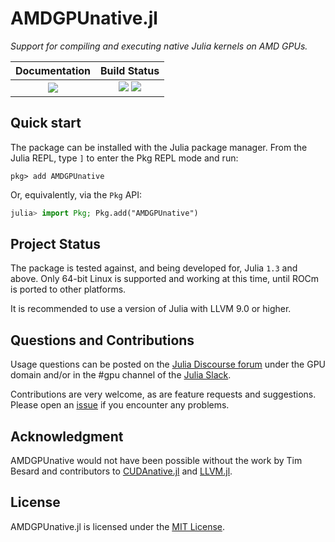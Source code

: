 # AMDGPUnative.jl

*Support for compiling and executing native Julia kernels on AMD GPUs.*

| **Documentation**                                                       | **Build Status**                                              |
|:---------------------------------------:|:-------------------------------------------------------------:|
| [![][docs-master-img]][docs-master-url] | [![][gitlab-img]][gitlab-url] [![][codecov-img]][codecov-url] |

[gitlab-img]: https://gitlab.com/JuliaGPU/AMDGPUnative.jl/badges/master/pipeline.svg
[gitlab-url]: https://gitlab.com/JuliaGPU/AMDGPUnative.jl/commits/master

[codecov-img]: https://codecov.io/gh/JuliaGPU/AMDGPUnative.jl/branch/master/graph/badge.svg
[codecov-url]: https://codecov.io/gh/JuliaGPU/AMDGPUnative.jl

[docs-master-img]: https://img.shields.io/badge/docs-master-blue.svg
[docs-master-url]: https://juliagpu.gitlab.io/AMDGPUnative.jl/



## Quick start

The package can be installed with the Julia package manager.
From the Julia REPL, type `]` to enter the Pkg REPL mode and run:

```
pkg> add AMDGPUnative
```

Or, equivalently, via the `Pkg` API:

```julia
julia> import Pkg; Pkg.add("AMDGPUnative")
```


## Project Status

The package is tested against, and being developed for, Julia `1.3` and above.
Only 64-bit Linux is supported and working at this time, until ROCm is ported
to other platforms.

It is recommended to use a version of Julia with LLVM 9.0 or higher.

## Questions and Contributions

Usage questions can be posted on the [Julia Discourse
forum](https://discourse.julialang.org/c/domain/gpu) under the GPU domain and/or in the #gpu
channel of the [Julia Slack](https://julialang.org/community/).

Contributions are very welcome, as are feature requests and suggestions. Please open an
[issue](https://github.com/JuliaGPU/AMDGPUnative.jl/issues) if you encounter any problems.

## Acknowledgment

AMDGPUnative would not have been possible without the work by Tim Besard and
contributors to [CUDAnative.jl](https://github.com/JuliaGPU/CUDAnative.jl) and
[LLVM.jl](https://github.com/maleadt/LLVM.jl).

## License

AMDGPUnative.jl is licensed under the [MIT License](LICENSE.md).
